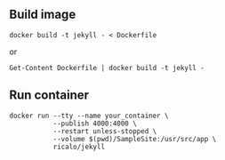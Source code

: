## Build image

```
docker build -t jekyll - < Dockerfile
```
or

```
Get-Content Dockerfile | docker build -t jekyll -
```

## Run container

```
docker run --tty --name your_container \
           --publish 4000:4000 \
           --restart unless-stopped \
           --volume $(pwd)/SampleSite:/usr/src/app \
           ricalo/jekyll
```
